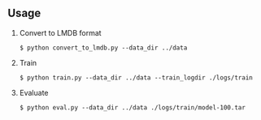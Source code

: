 ## Usage

1. Convert to LMDB format

    ```
    $ python convert_to_lmdb.py --data_dir ../data
    ```

2. Train

    ```
    $ python train.py --data_dir ../data --train_logdir ./logs/train
    ```

3. Evaluate

    ```
    $ python eval.py --data_dir ../data ./logs/train/model-100.tar
    ```

